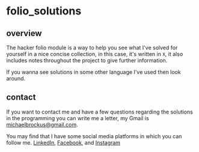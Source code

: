 # folio_solutions

## overview

The hacker folio module is a way to help you
see what I've solved for yourself in a nice
concise collection,
in this case, it's written in `X`, it also
includes notes throughout the project to
give further information.

If you wanna see solutions in some other language
I've used then look around.

## contact

If you want to contact me and have a few questions
regarding the solutions in the programming you can write
me a letter, my Gmail is <michaelbrockus@gmail.com>.

You may find that I have some social media platforms
in which you can follow me. [LinkedIn](https://www.linkedin.com/in/michael-brockus), [Facebook](https://facebook.com/michael.brockus.555), and [Instagram](https://instagram.com/troglodyte_coder/)
